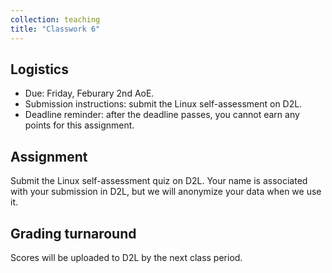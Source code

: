 ```yaml
---
collection: teaching
title: "Classwork 6"
---
```


## Logistics
* Due: Friday, Feburary 2nd AoE.
* Submission instructions: submit the Linux self-assessment on D2L.
* Deadline reminder: after the deadline passes, you cannot earn any points for
	this assignment.

## Assignment

Submit the Linux self-assessment quiz on D2L. Your name is associated with your
submission in D2L, but we will anonymize your data when we use it.

## Grading turnaround
Scores will be
uploaded to D2L by the next class period.
